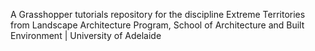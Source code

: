 A Grasshopper tutorials repository for the discipline Extreme Territories from Landscape Architecture Program, School of Architecture and Built Environment | University of Adelaide
